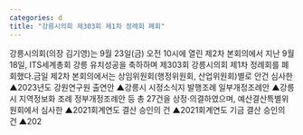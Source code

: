 ```yaml
---
categories: d
title: "강릉시의회 제303회 제1차 정례회 폐회"
---
```

강릉시의회(의장 김기영)는 9월 23일(금) 오전 10시에 열린 제2차 본회의에서 지난 9월 18일, ITS세계총회 강릉 유치성공을 축하하며 제303회 강릉시의회 제1차 정례회를 폐회했다.금일 제2차 본회의에서는 상임위원회(행정위원회, 산업위원회)별로 안건 심사한 ▲2023년도 강원연구원 출연안 ▲강릉시 시정소식지 발행조례 일부개정조례안 ▲강릉시 지역정보화 조례 정부개정조례안 등 총 27건을 상정&middot;의결하였으며, 예산결산특별위원회에서 심사한 ▲2021회계연도 결산 승인의 건 ▲2021회계연도 기금 결산 승인의 건 ▲202